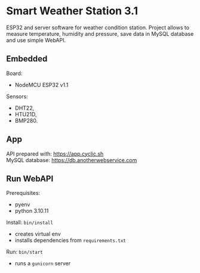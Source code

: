 # Smart Weather Station 3.1

ESP32 and server software for weather condition station. Project allows to measure temperature, humidity and pressure, save data in MySQL database and use simple WebAPI.

## Embedded

Board:
- NodeMCU ESP32 v1.1

Sensors:
- DHT22,
- HTU21D,
- BMP280.

## App

API prepared with: https://app.cyclic.sh
<br>
MySQL database: https://db.anotherwebservice.com

## Run WebAPI

Prerequisites:
- pyenv
- python 3.10.11

Install: `bin/install`
- creates virtual env
- installs dependencies from `requirements.txt`

Run: `bin/start`
- runs a `gunicorn` server
